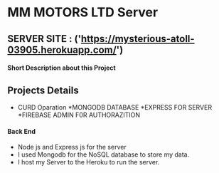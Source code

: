 # MM MOTORS LTD Server

## SERVER SITE : ('https://mysterious-atoll-03905.herokuapp.com/')

#### Short Description about this Project



## Projects Details
* CURD Oparation 
*MONGODB DATABASE 
*EXPRESS FOR SERVER
*FIREBASE ADMIN F0R AUTHORAZITION


#### Back End
* Node js and Express js for the server 
* I used Mongodb for the NoSQL database to store my data.
* I host my Server to the Heroku to run the server.
